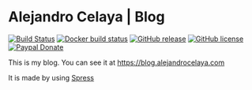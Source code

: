 Alejandro Celaya | Blog
=======================

[![Build Status](https://img.shields.io/travis/acelaya/blog.alejandrocelaya.com.svg?style=flat-square)](https://travis-ci.org/acelaya/blog.alejandrocelaya.com)
[![Docker build status](https://img.shields.io/docker/cloud/build/acelaya/blog.svg?style=flat-square)](https://hub.docker.com/r/acelaya/blog/)
[![GitHub release](https://img.shields.io/github/tag/acelaya/blog.alejandrocelaya.com.svg?style=flat-square)](https://github.com/acelaya/blog.alejandrocelaya.com/releases)
[![GitHub license](https://img.shields.io/github/license/acelaya/blog.alejandrocelaya.com.svg?style=flat-square)](https://github.com/acelaya/blog.alejandrocelaya.com/blob/master/LICENSE)
[![Paypal Donate](https://img.shields.io/badge/Donate-paypal-blue.svg?style=flat-square&logo=paypal&colorA=cccccc)](https://acel.me/donate)

This is my blog. You can see it at https://blog.alejandrocelaya.com

It is made by using [Spress](http://spress.yosymfony.com)
